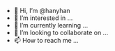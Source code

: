 - 👋 Hi, I’m @hanyhan
- 👀 I’m interested in ...
- 🌱 I’m currently learning ...
- 💞️ I’m looking to collaborate on ...
- 📫 How to reach me ...

<!---
hanyhan/hanyhan is a ✨ special ✨ repository because its `README.md` (this file) appears on your GitHub profile.
You can click the Preview link to take a look at your changes.
--->
